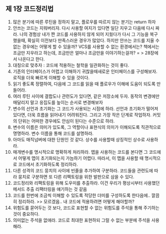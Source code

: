 
## 제 1장 코드정리법

1. 많은 분기에 따른 루틴을 정하지 말고, 플로우를 따르지 않는 분기는 return 하자
2. 안쓰는 코드는 지워버리자. 다시 사용할 여지가 있다면 일단 지우고 다음에 다시 짜라. 나의 경험상 내가 짠 코드를 사용하지 않게 되어 지웠다가 다시 그 기능을 복구했을때, 확실히 이전보다 만족스러운 경우가 많았다. 하지만 안쓰는 코드를 지울 수 없는 경우에는 어떻게 할 수 있을까? VCS를 사용할 수 없는 환경에서는? 책에서는 조금만 지우라고 하는데, 조금만은 얼마나 조금만을 이야기하는걸까? = > 28장에서 나온다고 한다.
3. 대칭으로 맞추자 : 코드에 적용하는 철학을 일관화하는 것이 좋다. 
4. 기존의 인터페이스가 어렵고 이해하기 귀찮을때새로운 인터페이스를 구성해보자. 로직을 더욱 빠르게 이해할 수 있을 것이다. 
5. 읽기 좋도록 정렬하여, 다음에 그 코드를 읽을 때 플로우가 이해에 도움이 되도록 만들어라. 
6. 여러 루틴 사이에 결합도나 관련도가 있다면, 같은 저장소에 두자. 동작의 변경에만 매달리지 말고 응집도를 높이는 순서로 변경해보자 
7. 변수의 선언과 초기화는 그 코드가 사용되는 시점에 하라. 선언과 초기화가 떨어져 있다면, 더욱 흐름을 읽어내기 어려워진다. 그리고 가장 작은 단계로 작업하자. 커밋의 단위는 어떠한 경우에도 안심이 된다는 수준으로 하라. 
8. 변수의 이름은 의미가 있도록, 그 역할이나 표현식의 의미가 이해되도록 직관적으로 명명하라. 변수 이름을 통해 코드를 설명하라. 
9. 아마도 매직넘버에 대한 단원인 것 같다. 상수를 사용할때 상징적인 상수로 사용하라.
10. 매개변수를 명시적으로 명확하게 처리하라. 맵을 사용하는 코드를 본다면 그 코드에서 어떻게 맵이 초기화되는지 가늠하기 어렵다. 따라서, 이 맵을 사용할 때 명시적으로 코드에서 초기화하도록 정리하라.
11. 다른 성격의 코드 뭉치의 사이에 빈줄을 추가하여 구분하라. 코드들을 관련도에 따라 뭉치로 구분하면 또 다른 리팩토링을 위한 발판으로 삼을 수 있다.
12. 코드정리와 리팩토링을 위해 도우미를 추출하라. 이건 우리가 평상시부터 사용했던 메서드 추출 리팩터링을 얘기하는 것 같음
13. 코드를 한번에 조금씩 이해할 수 있도록 적당한 더미를 구성하도록 한다음에.. 깔끔히 정리하라. >> 모르겠음.. 내 코드에 적용하려면 어떻게 해야할까? 
14. 위험도를 묻어두는 것 보다, 코드로 표현할 수 없는 위험도를 주석을 통해 주기하는 것이 중요하다.
15. 의미없는 주석을 없애라. 코드로 최대한 표현하되 그럴 수 없는 부분에 주석을 사용해라. 